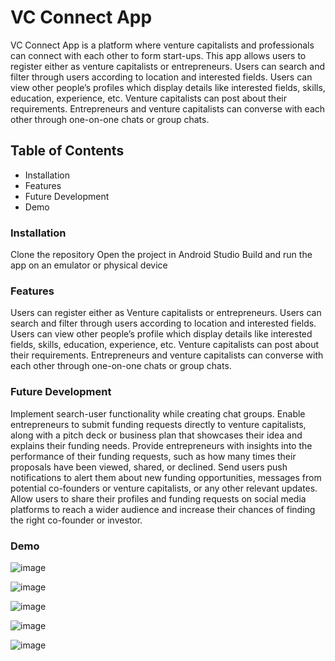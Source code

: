 # VC Connect App
VC Connect App is a platform where venture capitalists and professionals can connect with each other to form start-ups. This app allows users to register either as venture capitalists or entrepreneurs. Users can search and filter through users according to location and interested fields. Users can view other people’s profiles which display details like interested fields, skills, education, experience, etc. Venture capitalists can post about their requirements. Entrepreneurs and venture capitalists can converse with each other through one-on-one chats or group chats.

## Table of Contents
* Installation
* Features
* Future Development
* Demo

### Installation
Clone the repository
Open the project in Android Studio
Build and run the app on an emulator or physical device

### Features
Users can register either as Venture capitalists or entrepreneurs.
Users can search and filter through users according to location and interested fields.
Users can view other people’s profile which display details like interested fields, skills, education, experience, etc.
Venture capitalists can post about their requirements.
Entrepreneurs and venture capitalists can converse with each other through one-on-one chats or group chats.

### Future Development
Implement search-user functionality while creating chat groups.
Enable entrepreneurs to submit funding requests directly to venture capitalists, along with a pitch deck or business plan that showcases their idea and explains their funding needs.
Provide entrepreneurs with insights into the performance of their funding requests, such as how many times their proposals have been viewed, shared, or declined.
Send users push notifications to alert them about new funding opportunities, messages from potential co-founders or venture capitalists, or any other relevant updates.
Allow users to share their profiles and funding requests on social media platforms to reach a wider audience and increase their chances of finding the right co-founder or investor.

### Demo
![image](https://user-images.githubusercontent.com/36084170/235557240-07f2c782-11b9-408e-b9c4-d23ec8546bae.png)

![image](https://user-images.githubusercontent.com/36084170/235557274-d5158e05-9dad-48c9-a5b2-ce2b5765a2a1.png)

![image](https://user-images.githubusercontent.com/36084170/235557298-5d21bd5d-aafc-4a18-9ce3-10c46629f263.png)

![image](https://user-images.githubusercontent.com/36084170/235557325-46a8f96d-5b20-479f-a85c-b5cf10f6d5d1.png)

![image](https://user-images.githubusercontent.com/36084170/235557349-54129b77-a5c3-4989-abac-aac5dbc55fbf.png)
